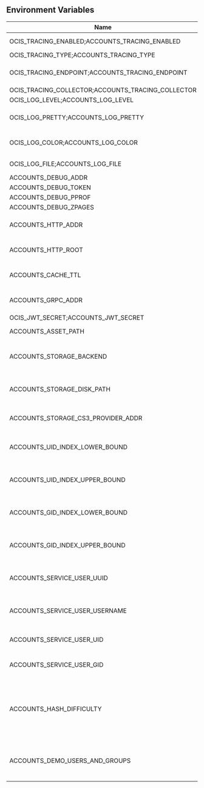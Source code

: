 ## Environment Variables

| Name | Type | Default Value | Description |
|------|------|---------------|-------------|
| OCIS_TRACING_ENABLED;ACCOUNTS_TRACING_ENABLED | bool | false | Activates tracing.|
| OCIS_TRACING_TYPE;ACCOUNTS_TRACING_TYPE | string |  | |
| OCIS_TRACING_ENDPOINT;ACCOUNTS_TRACING_ENDPOINT | string |  | The endpoint to the tracing collector.|
| OCIS_TRACING_COLLECTOR;ACCOUNTS_TRACING_COLLECTOR | string |  | |
| OCIS_LOG_LEVEL;ACCOUNTS_LOG_LEVEL | string |  | The log level.|
| OCIS_LOG_PRETTY;ACCOUNTS_LOG_PRETTY | bool | false | Activates pretty log output.|
| OCIS_LOG_COLOR;ACCOUNTS_LOG_COLOR | bool | false | Activates colorized log output.|
| OCIS_LOG_FILE;ACCOUNTS_LOG_FILE | string |  | The target log file.|
| ACCOUNTS_DEBUG_ADDR | string | 127.0.0.1:9182 | |
| ACCOUNTS_DEBUG_TOKEN | string |  | |
| ACCOUNTS_DEBUG_PPROF | bool | false | |
| ACCOUNTS_DEBUG_ZPAGES | bool | false | |
| ACCOUNTS_HTTP_ADDR | string | 127.0.0.1:9181 | The address of the http service.|
| ACCOUNTS_HTTP_ROOT | string | / | The root path of the http service.|
| ACCOUNTS_CACHE_TTL | int | 604800 | The cache time for the static assets.|
| ACCOUNTS_GRPC_ADDR | string | 127.0.0.1:9180 | The address of the grpc service.|
| OCIS_JWT_SECRET;ACCOUNTS_JWT_SECRET | string |  | |
| ACCOUNTS_ASSET_PATH | string |  | The path to the ui assets.|
| ACCOUNTS_STORAGE_BACKEND | string | cs3 | Defines which storage implementation is to be used|
| ACCOUNTS_STORAGE_DISK_PATH | string | ~/.ocis/accounts | The path where the accounts data is stored.|
| ACCOUNTS_STORAGE_CS3_PROVIDER_ADDR | string | localhost:9215 | The address to the storage provider.|
| ACCOUNTS_UID_INDEX_LOWER_BOUND | int64 | 0 | The lowest possible uid value for the indexer.|
| ACCOUNTS_UID_INDEX_UPPER_BOUND | int64 | 1000 | The highest possible uid value for the indexer.|
| ACCOUNTS_GID_INDEX_LOWER_BOUND | int64 | 0 | The lowest possible gid value for the indexer.|
| ACCOUNTS_GID_INDEX_UPPER_BOUND | int64 | 1000 | The highest possible gid value for the indexer.|
| ACCOUNTS_SERVICE_USER_UUID | string | 95cb8724-03b2-11eb-a0a6-c33ef8ef53ad | The id of the accounts service user.|
| ACCOUNTS_SERVICE_USER_USERNAME | string | 95cb8724-03b2-11eb-a0a6-c33ef8ef53ad | The username of the accounts service user.|
| ACCOUNTS_SERVICE_USER_UID | int64 | 0 | The uid of the accounts service user.|
| ACCOUNTS_SERVICE_USER_GID | int64 | 0 | The gid of the accounts service user.|
| ACCOUNTS_HASH_DIFFICULTY | int | 11 | The hash difficulty makes sure that validating a password takes at least a certain amount of time.|
| ACCOUNTS_DEMO_USERS_AND_GROUPS | bool | false | If this flag is set the service will setup the demo users and groups.|